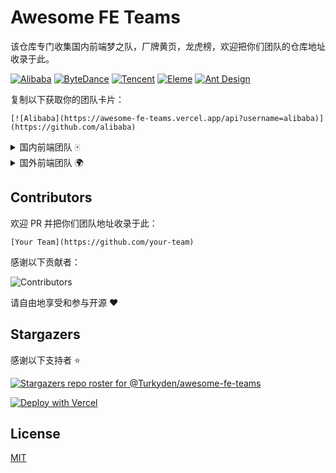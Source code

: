 # Awesome FE Teams

该仓库专门收集国内前端梦之队，厂牌黄页，龙虎榜，欢迎把你们团队的仓库地址收录于此。

[![Alibaba](https://awesome-fe-teams.vercel.app/api?username=alibaba)](https://github.com/alibaba)
[![ByteDance](https://awesome-fe-teams.vercel.app/api?username=bytedance)](https://github.com/bytedance)
[![Tencent](https://awesome-fe-teams.vercel.app/api?username=tencent)](https://github.com/tencent)
[![Eleme](https://awesome-fe-teams.vercel.app/api?username=eleme)](https://github.com/eleme)
[![Ant Design](https://awesome-fe-teams.vercel.app/api?username=ant-design)](https://github.com/ant-design)

复制以下获取你的团队卡片：

```text
[![Alibaba](https://awesome-fe-teams.vercel.app/api?username=alibaba)](https://github.com/alibaba)
```

<details>
<summary>国内前端团队 🀄</summary>

<br /> 

> Tips: 以下仅根据收录日期排名

[Baidu EFE team](https://github.com/ecomfe)

[Bytedance Inc.](https://github.com/bytedance)

[ElemeFE](https://github.com/ElemeFE)

[NSFI](https://github.com/NSFI)

[Proto Team](https://github.com/ProtoTeam)
  
[Alipay](https://github.com/alipay)

[Alibaba](https://github.com/alibaba)

[iQIYI](https://github.com/iqiyi)
  
</details>

<details>
<summary>国外前端团队 🌍</summary>

<br /> 

> Tips: 以下仅根据收录日期排名

[Poimandres](https://github.com/pmndrs)

[Vercel](https://github.com/vercel)

</details>

## Contributors

欢迎 PR 并把你们团队地址收录于此：

```text
[Your Team](https://github.com/your-team)
```

感谢以下贡献者：

![Contributors](https://contrib.rocks/image?repo=Turkyden/awesome-fe-teams)

请自由地享受和参与开源 ❤️

## Stargazers

感谢以下支持者 ⭐

[![Stargazers repo roster for @Turkyden/awesome-fe-teams](https://reporoster.com/stars/Turkyden/awesome-fe-teams)](https://github.com/Turkyden/awesome-fe-teams/stargazers)

[![Deploy with Vercel](https://vercel.com/button)](https://vercel.com/new/git/external?repository-url=https%3A%2F%2Fgithub.com%2FTurkyden%2Fawesome-fe-teams)

## License

[MIT](./LICENSE)
